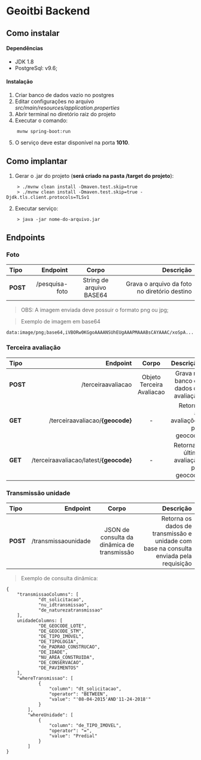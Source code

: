 # Geoitbi Backend

## Como instalar

#### Dependências
* JDK 1.8
* PostgreSql: v9.6;

#### Instalação
1. Criar banco de dados vazio no postgres
2. Editar configurações no arquivo *src/main/resources/application.properties*
3. Abrir terminal no diretório raiz do projeto
4. Executar o comando:

```
    mvnw spring-boot:run
```

5. O serviço deve estar disponível na porta **1010**.

## Como implantar

1. Gerar o .jar do projeto (**será criado na pasta /target do projeto**): 

```
    > ./mvnw clean install -Dmaven.test.skip=true
    > ./mvnw clean install -Dmaven.test.skip=true -Djdk.tls.client.protocols=TLSv1
```

2. Executar serviço:

```
    > java -jar nome-do-arquivo.jar
```


## Endpoints

### Foto

| Tipo              | Endpoint                 | Corpo | Descrição          |
| :---- | -------------------: |:---------------:|---------------:|
| **POST**                 | /pesquisa-foto  | String de arquivo BASE64 |  Grava o arquivo da foto no diretório destino  |

> OBS: A imagem enviada deve possuir o formato png ou jpg;


> Exemplo de imagem em base64

```
data:image/png;base64,iVBORw0KGgoAAAANSUhEUgAAAPMAAABsCAYAAAC/xoSpA...
```

### Terceira avaliação

| Tipo              | Endpoint                 | Corpo | Descrição          |
| :---- | -------------------: |:---------------:|---------------:|
| **POST**                 | /terceiraavaliacao  | Objeto Terceira Avaliacao |  Grava no banco os dados da avaliação |
| **GET**                 | /terceiraavaliacao/**{geocode}**  | - |  Retorna as avaliações por geocode  |
| **GET**                 | /terceiraavaliacao/latest/**{geocode}**  | - |  Retorna a última avaliação por geocode  |

### Transmissão unidade

| Tipo              | Endpoint                 | Corpo | Descrição          |
| :---- | -------------------: |:---------------:|---------------:|
| **POST**                 | /transmissaounidade  | JSON de consulta da dinâmica de transmissão | Retorna os dados de transmissão e unidade com base na consulta enviada pela requisição |

> Exemplo de consulta dinâmica:

```
{
	"transmissaoColumns": [
            "dt_solicitacao", 
            "nu_idtransmissao",
            "de_naturezatransmissao"
	],
	unidadeColumns: [
            "DE_GEOCODE_LOTE",
            "DE_GEOCODE_STM",
            "DE_TIPO_IMOVEL",
            "DE_TIPOLOGIA",
            "de_PADRAO_CONSTRUCAO",
            "DE_IDADE",
            "NU_AREA_CONSTRUIDA",
            "DE_CONSERVACAO", 
            "DE_PAVIMENTOS"
	],
	"whereTransmissao": [
            {
                "column": "dt_solicitacao",
                "operator": "BETWEEN",
                "value": "'08-04-2015'AND'11-24-2018'"
            }
        ],
        "whereUnidade": [
            {
                "column": "de_TIPO_IMOVEL",
                "operator": "=",
                "value": "Predial"
            }
        ]
}
```



